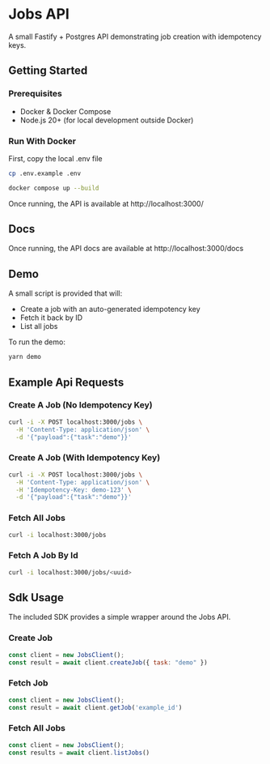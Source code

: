 

# Jobs API

A small Fastify + Postgres API demonstrating job creation with idempotency keys.  


## Getting Started

### Prerequisites
- Docker & Docker Compose
- Node.js 20+ (for local development outside Docker)

### Run With Docker
First, copy the local .env file
```bash
cp .env.example .env
```

```bash
docker compose up --build
```
Once running, the API is available at http://localhost:3000/
## Docs

Once running, the API docs are available at http://localhost:3000/docs

## Demo

A small script is provided that will:

- Create a job with an auto-generated idempotency key
- Fetch it back by ID
- List all jobs

To run the demo:

```bash
yarn demo
```

## Example Api Requests

### Create A Job (No Idempotency Key)
```bash
curl -i -X POST localhost:3000/jobs \
  -H 'Content-Type: application/json' \
  -d '{"payload":{"task":"demo"}}'
```

### Create A Job (With Idempotency Key)
```bash
curl -i -X POST localhost:3000/jobs \
  -H 'Content-Type: application/json' \
  -H 'Idempotency-Key: demo-123' \
  -d '{"payload":{"task":"demo"}}'
```

### Fetch All Jobs
```bash
curl -i localhost:3000/jobs
```

### Fetch A Job By Id
```bash
curl -i localhost:3000/jobs/<uuid>
```

## Sdk Usage

The included SDK provides a simple wrapper around the Jobs API.

### Create Job

```javascript
const client = new JobsClient();
const result = await client.createJob({ task: "demo" })
```

### Fetch Job

```javascript
const client = new JobsClient();
const result = await client.getJob('example_id')
```

### Fetch All Jobs

```javascript
const client = new JobsClient();
const results = await client.listJobs()
```
